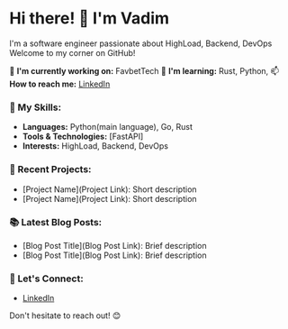 # Hi there! 👋 I'm Vadim

I'm a software engineer passionate about HighLoad, Backend, DevOps Welcome to my corner on GitHub!

🔭 **I'm currently working on:** FavbetTech
🌱 **I'm learning:** Rust, Python, 
📫 **How to reach me:** [LinkedIn](https://www.linkedin.com/in/vadim-belevtsov-670331189/)

### 🚀 My Skills:

- **Languages:** Python(main language), Go, Rust
- **Tools & Technologies:** [FastAPI]
- **Interests:** HighLoad, Backend, DevOps

### 🌟 Recent Projects:

- [Project Name](Project Link): Short description
- [Project Name](Project Link): Short description

### 📚 Latest Blog Posts:

- [Blog Post Title](Blog Post Link): Brief description
- [Blog Post Title](Blog Post Link): Brief description

### 🤝 Let's Connect:

- [LinkedIn](https://www.linkedin.com/in/vadim-belevtsov-670331189/)

Don't hesitate to reach out! 😊
